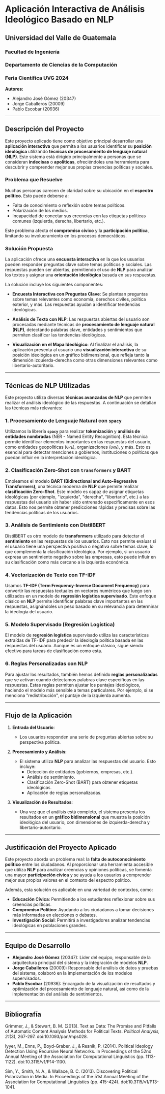 # Aplicación Interactiva de Análisis Ideológico Basado en NLP

## Universidad del Valle de Guatemala  
### Facultad de Ingeniería  
### Departamento de Ciencias de la Computación  

### Feria Científica UVG 2024 
**Autores:**  
- Alejandro José Gómez (20347)  
- Jorge Caballeros (20009)  
- Pablo Escobar (20936)

---

## Descripción del Proyecto

Este proyecto aplicado tiene como objetivo principal desarrollar una **aplicación interactiva** que permita a los usuarios identificar su **posición ideológica** utilizando **técnicas de procesamiento de lenguaje natural (NLP)**. Este sistema está dirigido principalmente a personas que se consideran **indecisas** o **apolíticas**, ofreciéndoles una herramienta para descubrir y comprender mejor sus propias creencias políticas y sociales.

### Problema que Resuelve

Muchas personas carecen de claridad sobre su ubicación en el **espectro político**. Esto puede deberse a:
- Falta de conocimiento o reflexión sobre temas políticos.
- Polarización de los medios.
- Incapacidad de conectar sus creencias con las etiquetas políticas comunes (izquierda, derecha, libertario, etc.).

Este problema afecta el **compromiso cívico** y la **participación política**, limitando su involucramiento en los procesos democráticos. 

### Solución Propuesta

La aplicación ofrece una **encuesta interactiva** en la que los usuarios pueden responder preguntas clave sobre temas políticos y sociales. Las respuestas pueden ser abiertas, permitiendo el uso de **NLP** para analizar los textos y asignar una **orientación ideológica** basada en sus respuestas.

La solución incluye los siguientes componentes:

- **Encuesta Interactiva con Preguntas Clave**: 
  Se plantean preguntas sobre temas relevantes como economía, derechos civiles, política exterior, y más. Las respuestas ayudan a identificar tendencias ideológicas.

- **Análisis de Texto con NLP**: 
  Las respuestas abiertas del usuario son procesadas mediante técnicas de **procesamiento de lenguaje natural (NLP)**, detectando palabras clave, entidades y sentimientos que permiten clasificar las tendencias ideológicas.

- **Visualización en el Mapa Ideológico**: 
  Al finalizar el análisis, la aplicación presenta al usuario una **visualización interactiva** de su posición ideológica en un gráfico bidimensional, que refleja tanto la dimensión izquierda-derecha como otras dimensiones relevantes como libertario-autoritario.

---

## Técnicas de NLP Utilizadas

Este proyecto utiliza diversas **técnicas avanzadas de NLP** que permiten realizar el análisis ideológico de las respuestas. A continuación se detallan las técnicas más relevantes:

### 1. **Procesamiento de Lenguaje Natural con `spacy`**  
Utilizamos la librería **`spacy`** para realizar **tokenización** y **análisis de entidades nombradas** (NER - Named Entity Recognition). Esta técnica permite identificar elementos importantes en las respuestas del usuario, como entidades geopolíticas (`GPE`), organizaciones (`ORG`), y más. Esto es esencial para detectar menciones a gobiernos, instituciones o políticas que puedan influir en la interpretación ideológica.

### 2. **Clasificación Zero-Shot con `transformers` y BART**  
Empleamos el modelo **BART (Bidirectional and Auto-Regressive Transformers)**, una técnica moderna de **NLP** que permite realizar **clasificación Zero-Shot**. Este modelo es capaz de asignar etiquetas ideológicas (por ejemplo, "izquierda", "derecha", "libertario", etc.) a las respuestas del usuario sin haber sido entrenado específicamente en esos datos. Esto nos permite obtener predicciones rápidas y precisas sobre las tendencias políticas de los usuarios.

### 3. **Análisis de Sentimiento con DistilBERT**  
DistilBERT es otro modelo de **transformers** utilizado para detectar el **sentimiento** en las respuestas de los usuarios. Esto nos permite evaluar si el usuario tiene una perspectiva positiva o negativa sobre temas clave, lo que complementa la clasificación ideológica. Por ejemplo, si un usuario expresa un sentimiento negativo sobre las empresas, esto puede influir en su clasificación como más cercano a la izquierda económica.

### 4. **Vectorización de Texto con TF-IDF**  
Usamos **TF-IDF (Term Frequency-Inverse Document Frequency)** para convertir las respuestas textuales en vectores numéricos que luego son utilizados en un modelo de **regresión logística supervisado**. Este enfoque clásico en **NLP** permite identificar palabras clave importantes en las respuestas, asignándoles un peso basado en su relevancia para determinar la ideología del usuario.

### 5. **Modelo Supervisado (Regresión Logística)**  
El modelo de **regresión logística** supervisado utiliza las características extraídas de TF-IDF para predecir la ideología política basada en las respuestas del usuario. Aunque es un enfoque clásico, sigue siendo efectivo para tareas de clasificación como esta.

### 6. **Reglas Personalizadas con NLP**  
Para ajustar los resultados, también hemos definido **reglas personalizadas** que se activan cuando detectamos palabras clave específicas en las respuestas. Estas reglas permiten ajustar los puntajes ideológicos, haciendo el modelo más sensible a temas particulares. Por ejemplo, si se menciona "redistribución", el puntaje de la izquierda aumenta.

---

## Flujo de la Aplicación

1. **Entrada del Usuario**:
   - Los usuarios responden una serie de preguntas abiertas sobre su perspectiva política.
   
2. **Procesamiento y Análisis**:
   - El sistema utiliza **NLP** para analizar las respuestas del usuario. Esto incluye:
     - Detección de entidades (gobiernos, empresas, etc.).
     - Análisis de sentimiento.
     - Clasificación Zero-Shot (BART) para obtener etiquetas ideológicas.
     - Aplicación de reglas personalizadas.

3. **Visualización de Resultados**:
   - Una vez que el análisis está completo, el sistema presenta los resultados en un **gráfico bidimensional** que muestra la posición ideológica del usuario, con dimensiones de izquierda-derecha y libertario-autoritario.

---

## Justificación del Proyecto Aplicado

Este proyecto aborda un problema real: la **falta de autoconocimiento político** entre los ciudadanos. Al proporcionar una herramienta accesible que utiliza **NLP** para analizar creencias y opiniones políticas, se fomenta una mayor **participación cívica** y se ayuda a los usuarios a comprender mejor sus propios valores en el contexto del espectro político.

Además, esta solución es aplicable en una variedad de contextos, como:
- **Educación Cívica**: Permitiendo a los estudiantes reflexionar sobre sus creencias políticas.
- **Compromiso Político**: Ayudando a los ciudadanos a tomar decisiones más informadas en elecciones o debates.
- **Investigación Social**: Permitirá a investigadores analizar tendencias ideológicas en poblaciones grandes.

---

## Equipo de Desarrollo

- **Alejandro José Gómez** (20347): Líder del equipo, responsable de la arquitectura principal del sistema y la integración de modelos **NLP**.  
- **Jorge Caballeros** (20009): Responsable del análisis de datos y pruebas del sistema, colaboró en la implementación de los modelos supervisados.  
- **Pablo Escobar** (20936): Encargado de la visualización de resultados y optimización del procesamiento de lenguaje natural, así como de la implementación del análisis de sentimientos.

---

## Bibliografía

Grimmer, J., & Stewart, B. M. (2013). Text as Data: The Promise and Pitfalls of Automatic Content Analysis Methods for Political Texts. *Political Analysis, 21*(3), 267-297. doi:10.1093/pan/mps028.

Iyyer, M., Enns, P., Boyd-Graber, J., & Resnik, P. (2014). Political Ideology Detection Using Recursive Neural Networks. In Proceedings of the 52nd Annual Meeting of the Association for Computational Linguistics (pp. 1113-1122). doi:10.3115/v1/P14-1100.

Sim, Y., Smith, N. A., & Wallace, B. C. (2013). Discovering Political Polarization in Media. In Proceedings of the 51st Annual Meeting of the Association for Computational Linguistics (pp. 415-424). doi:10.3115/v1/P13-1041.
